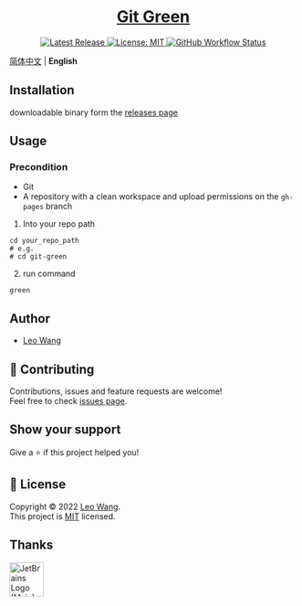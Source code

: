 <h1 align="center">
    <a href="https://wangrunlin.com/git-green/">Git Green</a>
</h1>

<div align="center">
  <a href="https://github.com/wangrunlin/git-green/releases/latest" target="_blank">
    <img alt="Latest Release" src="https://img.shields.io/github/v/release/wangrunlin/git-green?display_name=tag&style=for-the-badge" />
  </a>
  <a href="LICENSE" target="_blank">
    <img alt="License: MIT" src="https://img.shields.io/badge/License-MIT-yellow.svg?style=for-the-badge" />
  </a>
  <a href="https://github.com/wangrunlin/git-green/actions" target="_blank">
    <img alt="GitHub Workflow Status" src="https://img.shields.io/github/workflow/status/wangrunlin/git-green/Release?style=for-the-badge">
  </a>
</div>

[简体中文](README_zh.md) | **English**

## Installation

downloadable binary form the [releases page][]

## Usage

### Precondition

- Git
- A repository with a clean workspace and upload permissions on the `gh-pages` branch

1. Into your repo path
```shell
cd your_repo_path
# e.g.
# cd git-green
```
2. run command
```shell
green
```

## Author

- [Leo Wang][]

## 🤝 Contributing

Contributions, issues and feature requests are welcome!  
Feel free to check [issues page][].

## Show your support

Give a ⭐️ if this project helped you!

## 📝 License

Copyright © 2022 [Leo Wang][].  
This project is [MIT](LICENSE) licensed.

## Thanks

<a href="https://jb.gg/OpenSourceSupport" target="_blank">
    <img width="60px" src="https://resources.jetbrains.com/storage/products/company/brand/logos/jb_beam.png" alt="JetBrains Logo (Main) logo.">
</a>


[releases page]: https://github.com/wangrunlin/git-green/releases/latest
[issues page]: https://github.com/wangrunlin/git-green/issues
[Leo Wang]: https://wangrunlin.com